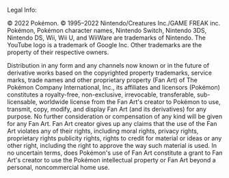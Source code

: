Legal Info:

© 2022 Pokémon. © 1995–2022 Nintendo/Creatures Inc./GAME FREAK inc. Pokémon, Pokémon character names, Nintendo Switch, Nintendo 3DS, Nintendo DS, Wii, Wii U, and WiiWare are trademarks of Nintendo. The YouTube logo is a trademark of Google Inc. Other trademarks are the property of their respective owners.

Distribution in any form and any channels now known or in the future of derivative works based on the copyrighted property trademarks, service marks, trade names and other proprietary property (Fan Art) of The Pokémon Company International, Inc., its affiliates and licensors (Pokémon) constitutes a royalty-free, non-exclusive, irrevocable, transferable, sub-licensable, worldwide license from the Fan Art's creator to Pokémon to use, transmit, copy, modify, and display Fan Art (and its derivatives) for any purpose. No further consideration or compensation of any kind will be given for any Fan Art. Fan Art creator gives up any claims that the use of the Fan Art violates any of their rights, including moral rights, privacy rights, proprietary rights publicity rights, rights to credit for material or ideas or any other right, including the right to approve the way such material is used. In no uncertain terms, does Pokémon's use of Fan Art constitute a grant to Fan Art's creator to use the Pokémon intellectual property or Fan Art beyond a personal, noncommercial home use.
